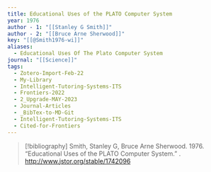 ```yaml
---
title: Educational Uses of the PLATO Computer System
year: 1976
author - 1: "[[Stanley G Smith]]"
author - 2: "[[Bruce Arne Sherwood]]"
key: "[[@Smith1976-wi]]"
aliases:
  - Educational Uses Of The Plato Computer System
journal: "[[Science]]"
tags:
  - Zotero-Import-Feb-22
  - My-Library
  - Intelligent-Tutoring-Systems-ITS
  - Frontiers-2022
  - 2_Upgrade-MAY-2023
  - Journal-Articles
  - _BibTex-to-MD-Git
  - Intelligent-Tutoring-Systems-ITS
  - Cited-for-Frontiers
---
```


> [!bibliography]
> Smith, Stanley G, Bruce Arne Sherwood. 1976. “Educational Uses of the PLATO Computer System.” . http://www.jstor.org/stable/1742096